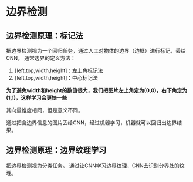 # 边界检测

## 边界检测原理：标记法

把边界检测视为一个回归任务，通过人工对物体的边界（边框）进行标记，丢给CNN。
通常边界的定义方法：
1. [left,top,width,height]：左上角标记法
2. [left,top,width,height]：中心标记法

**为了避免width和height的数值很大，我们把图片左上角定为(0,0)，右下角定为(1,1)，这样学习会更快一些**

其向量维度相同，但是意义不同。

通过把含边界信息的图片丢给CNN，经过机器学习，机器就可以回归出边界结果。

## 边界检测原理：边界纹理学习

把边界检测视为分类任务。
通过让CNN学习边界纹理，CNN去识别分界处的纹理。